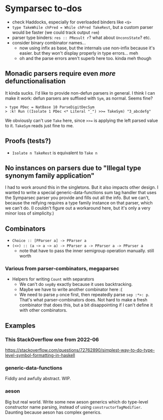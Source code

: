 # Symparsec to-dos
* check Haddocks, especially for overloaded binders like `<$>`
* `type TakeWhile chPred = While chPred TakeRest`, but a custom parser would be
  faster (we could track output `rem`)
* parser type binders: `res :: PResult r`? what about `UnconsState`? etc.
* consider binary combinator names...
  * now using infix as base, but the internals use non-infix because it's
    easier. but they won't display properly in type errors... meh
  * oh and the parse errors aren't superb here too. kinda meh though

## Monadic parsers require even _more_ defunctionalisation
It kinda sucks. I'd like to provide non-defun parsers in general. I think I can
make it work: defun parsers are suffixed with `Sym`, as normal. Seems fine?

    > type PDec = NatBase 10 ParseDigitDecSym
    > :k! Run ((Isolate 1 PDec <* Literal "_") >>= TakeSym) "3_abcdefg"

We obviously can't use `Take` here, since `>>=` is applying the left parsed
value to it. `TakeSym` reads just fine to me.

## Proofs (tests?)
* `Isolate n TakeRest` is equivalent to `Take n`

## No instances on parsers due to "Illegal type synonym family application"
I had to work around this in the singletons. But it also impacts other design. I
wanted to write a special generic-data-functions sum tag handler that uses the
Symparsec parser you provide and fills out all the info. But we can't, because
the reifying requires a type family instance on that parser, which we can't do.
(I couldn't figure out a workaround here, but it's only a very minor loss of
simplicity.)

## Combinators
* `Choice :: [PParser a] -> PParser a`
* `(<>) :: (a ~> a ~> a) -> PParser a -> PParser a -> PParser a`
  * note that have to pass the inner semigroup operation manually. still worth

### Various from parser-combinators, megaparsec
* Helpers for writing `Count` with separators
  * We can't do `sepBy` exactly because it uses backtracking.
  * Maybe we have to write another combinator here :(
  * We need to parse `p` once first, then repeatedly parse `sep :*>: p`. That's
    what parser-combinators does. Not hard to make a fresh combinator that does
    this, but a bit disappointing if I can't define it with other combinators.

## Examples
### This StackOverflow one from 2022-06
https://stackoverflow.com/questions/72762890/simplest-way-to-do-type-level-symbol-formatting-in-haskell

### generic-data-functions
Fiddly and awfully abstract. WIP.

### aeson
Big but real world. Write some new aeson generics which do type-level
constructor name parsing, instead of using `constructorTagModifier`. Daunting
because aeson has complex generics.
